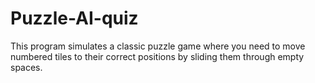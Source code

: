 # Puzzle-AI-quiz

This program simulates a classic puzzle game where you need to move numbered tiles to their correct positions by sliding them through empty spaces.

